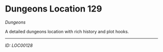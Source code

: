# Dungeons Location 129

*Dungeons*

A detailed dungeons location with rich history and plot hooks.

---
*ID: LOC00128*